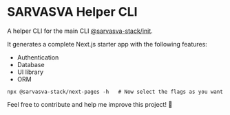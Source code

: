 # SARVASVA Helper CLI

A helper CLI for the main CLI [@sarvasva-stack/init](https://www.npmjs.com/package/@sarvasva-stack/init).

It generates a complete Next.js starter app with the following features:

- Authentication
- Database
- UI library
- ORM

```
npx @sarvasva-stack/next-pages -h   # Now select the flags as you want
```

Feel free to contribute and help me improve this project! 🚀
